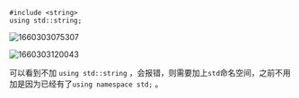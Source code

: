 ```
#include <string>
using std::string;
```
  
![1660303075307](https://user-images.githubusercontent.com/63440757/184343679-f8a7c431-9a80-4b9b-94a3-bf6b0dc3213b.png)

![1660303120043](https://user-images.githubusercontent.com/63440757/184343816-ac34e16c-d9a9-4c0a-a475-6241e068552c.png)

可以看到不加 `using std::string` ，会报错，则需要加上`std`命名空间，之前不用加是因为已经有了`using namespace std;` 。
